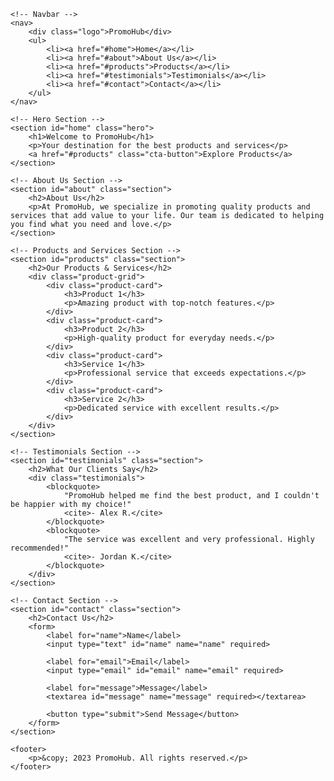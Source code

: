 
<!DOCTYPE html>
<html lang="en">
<head>
    <meta charset="UTF-8">
    <meta name="viewport" content="width=device-width, initial-scale=1.0">
    <title>Promotional Website</title>
    <link rel="stylesheet" href="styles.css">
</head>
<body>

    <!-- Navbar -->
    <nav>
        <div class="logo">PromoHub</div>
        <ul>
            <li><a href="#home">Home</a></li>
            <li><a href="#about">About Us</a></li>
            <li><a href="#products">Products</a></li>
            <li><a href="#testimonials">Testimonials</a></li>
            <li><a href="#contact">Contact</a></li>
        </ul>
    </nav>

    <!-- Hero Section -->
    <section id="home" class="hero">
        <h1>Welcome to PromoHub</h1>
        <p>Your destination for the best products and services</p>
        <a href="#products" class="cta-button">Explore Products</a>
    </section>

    <!-- About Us Section -->
    <section id="about" class="section">
        <h2>About Us</h2>
        <p>At PromoHub, we specialize in promoting quality products and services that add value to your life. Our team is dedicated to helping you find what you need and love.</p>
    </section>

    <!-- Products and Services Section -->
    <section id="products" class="section">
        <h2>Our Products & Services</h2>
        <div class="product-grid">
            <div class="product-card">
                <h3>Product 1</h3>
                <p>Amazing product with top-notch features.</p>
            </div>
            <div class="product-card">
                <h3>Product 2</h3>
                <p>High-quality product for everyday needs.</p>
            </div>
            <div class="product-card">
                <h3>Service 1</h3>
                <p>Professional service that exceeds expectations.</p>
            </div>
            <div class="product-card">
                <h3>Service 2</h3>
                <p>Dedicated service with excellent results.</p>
            </div>
        </div>
    </section>

    <!-- Testimonials Section -->
    <section id="testimonials" class="section">
        <h2>What Our Clients Say</h2>
        <div class="testimonials">
            <blockquote>
                "PromoHub helped me find the best product, and I couldn't be happier with my choice!"
                <cite>- Alex R.</cite>
            </blockquote>
            <blockquote>
                "The service was excellent and very professional. Highly recommended!"
                <cite>- Jordan K.</cite>
            </blockquote>
        </div>
    </section>

    <!-- Contact Section -->
    <section id="contact" class="section">
        <h2>Contact Us</h2>
        <form>
            <label for="name">Name</label>
            <input type="text" id="name" name="name" required>
            
            <label for="email">Email</label>
            <input type="email" id="email" name="email" required>
            
            <label for="message">Message</label>
            <textarea id="message" name="message" required></textarea>
            
            <button type="submit">Send Message</button>
        </form>
    </section>

    <footer>
        <p>&copy; 2023 PromoHub. All rights reserved.</p>
    </footer>

</body>
</html
